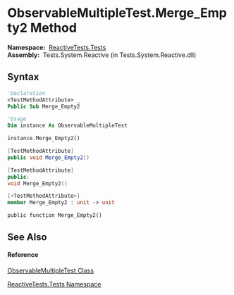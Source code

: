 # ObservableMultipleTest.Merge\_Empty2 Method

**Namespace:**  [ReactiveTests.Tests](ReactiveTests.Tests\ReactiveTests.Tests.md)  
**Assembly:**  Tests.System.Reactive (in Tests.System.Reactive.dll)

## Syntax

```vb
'Declaration
<TestMethodAttribute> _
Public Sub Merge_Empty2
```

```vb
'Usage
Dim instance As ObservableMultipleTest

instance.Merge_Empty2()
```

```csharp
[TestMethodAttribute]
public void Merge_Empty2()
```

```c++
[TestMethodAttribute]
public:
void Merge_Empty2()
```

```fsharp
[<TestMethodAttribute>]
member Merge_Empty2 : unit -> unit 
```

```jscript
public function Merge_Empty2()
```

## See Also

#### Reference

[ObservableMultipleTest Class](ObservableMultipleTest\ObservableMultipleTest.md)

[ReactiveTests.Tests Namespace](ReactiveTests.Tests\ReactiveTests.Tests.md)




